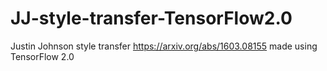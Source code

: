 # JJ-style-transfer-TensorFlow2.0
Justin Johnson style transfer https://arxiv.org/abs/1603.08155 made using TensorFlow 2.0

